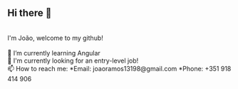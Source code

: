 ## Hi there 👋
<br>
I'm João, welcome to my github!
<br><br>
🌱 I’m currently learning Angular
<br>
🌱 I'm currently looking for an entry-level job!
<br>
📫 How to reach me:
  *Email: joaoramos13198@gmail.com
  *Phone: +351 918 414 906


<!--
**joaoramos1234/joaoramos1234** is a ✨ _special_ ✨ repository because its `README.md` (this file) appears on your GitHub profile.

Here are some ideas to get you started:

- 🔭 I’m currently working on ...
- 🌱 I’m currently learning ...
- 👯 I’m looking to collaborate on ...
- 🤔 I’m looking for help with ...
- 💬 Ask me about ...
- 📫 How to reach me: ...
- 😄 Pronouns: ...
- ⚡ Fun fact: ...
-->
